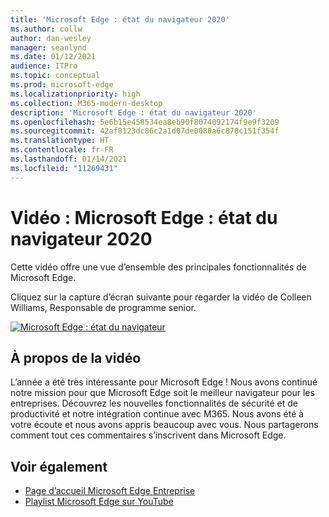 ```yaml
---
title: 'Microsoft Edge : état du navigateur 2020'
ms.author: collw
author: dan-wesley
manager: seanlynd
ms.date: 01/12/2021
audience: ITPro
ms.topic: conceptual
ms.prod: microsoft-edge
ms.localizationpriority: high
ms.collection: M365-modern-desktop
description: 'Microsoft Edge : état du navigateur 2020'
ms.openlocfilehash: 5e6b15e458534ea8eb90f8074092174f9e9f3209
ms.sourcegitcommit: 42af8123dc86c2a1d07de0080a6c878c151f354f
ms.translationtype: HT
ms.contentlocale: fr-FR
ms.lasthandoff: 01/14/2021
ms.locfileid: "11269431"
---
```

# Vidéo : Microsoft Edge : état du navigateur 2020

Cette vidéo offre une vue d’ensemble des principales fonctionnalités de Microsoft Edge.

Cliquez sur la capture d’écran suivante pour regarder la vidéo de Colleen Williams, Responsable de programme senior.

[![Microsoft Edge : état du navigateur](media/microsoft-edge-video-state-of-browser/0.png)](http://www.youtube.com/watch?v=ajdoE4wmzV0 "Microsoft Edge - State of the browser 2020")

##  <a name="about-the-video"></a>À propos de la vidéo

L’année a été très intéressante pour Microsoft Edge ! Nous avons continué notre mission pour que Microsoft Edge soit le meilleur navigateur pour les entreprises. Découvrez les nouvelles fonctionnalités de sécurité et de productivité et notre intégration continue avec M365. Nous avons été à votre écoute et nous avons appris beaucoup avec vous. Nous partagerons comment tout ces commentaires s’inscrivent dans Microsoft Edge.

##  <a name="see-also"></a>Voir également

- [Page d’accueil Microsoft Edge Entreprise](https://aka.ms/EdgeEnterprise)
- [Playlist Microsoft Edge sur YouTube](https://www.youtube.com/playlist?list=PLXtHYVsvn_b-uXh1tMeYpT-0iD8tD3tFy)